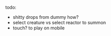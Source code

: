 todo:

- shitty drops from dummy how?
- select creature vs select reactor to summon
- touch? to play on mobile
